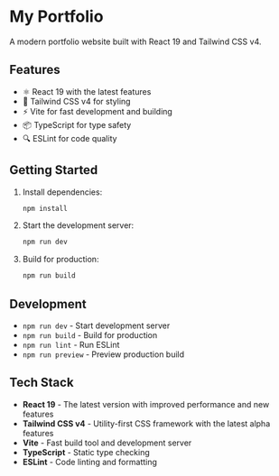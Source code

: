 # My Portfolio

A modern portfolio website built with React 19 and Tailwind CSS v4.

## Features

- ⚛️ React 19 with the latest features
- 🎨 Tailwind CSS v4 for styling
- ⚡ Vite for fast development and building
- 📦 TypeScript for type safety
- 🔍 ESLint for code quality

## Getting Started

1. Install dependencies:
   ```bash
   npm install
   ```

2. Start the development server:
   ```bash
   npm run dev
   ```

3. Build for production:
   ```bash
   npm run build
   ```

## Development

- `npm run dev` - Start development server
- `npm run build` - Build for production
- `npm run lint` - Run ESLint
- `npm run preview` - Preview production build

## Tech Stack

- **React 19** - The latest version with improved performance and new features
- **Tailwind CSS v4** - Utility-first CSS framework with the latest alpha features
- **Vite** - Fast build tool and development server
- **TypeScript** - Static type checking
- **ESLint** - Code linting and formatting
